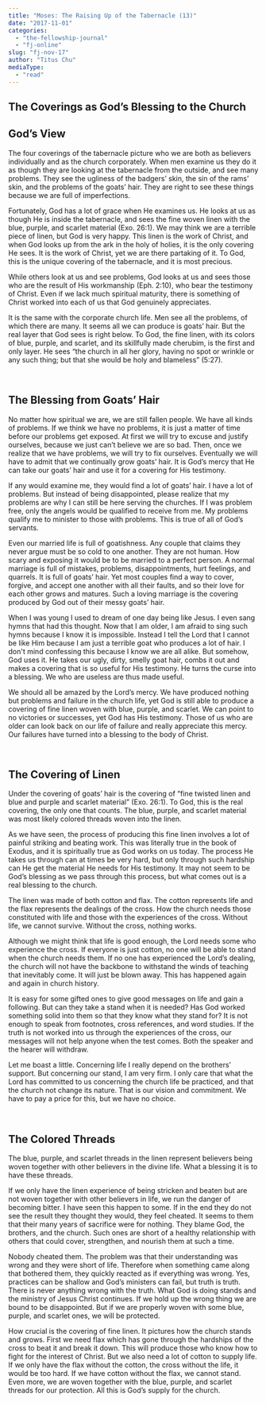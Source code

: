 ```yaml
---
title: "Moses: The Raising Up of the Tabernacle (13)"
date: "2017-11-01"
categories: 
  - "the-fellowship-journal"
  - "fj-online"
slug: "fj-nov-17"
author: "Titus Chu"
mediaType: 
  - "read"
---
```


## The Coverings as God’s Blessing to the Church

## God’s View

The four coverings of the tabernacle picture who we are both as believers individually and as the church corporately. When men examine us they do it as though they are looking at the tabernacle from the outside, and see many problems. They see the ugliness of the badgers’ skin, the sin of the rams’ skin, and the problems of the goats’ hair. They are right to see these things because we are full of imperfections.

Fortunately, God has a lot of grace when He examines us. He looks at us as though He is inside the tabernacle, and sees the fine woven linen with the blue, purple, and scarlet material (‭Exo. 26:1). We may think we are a terrible piece of linen, but God is very happy. This linen is the work of Christ, and when God looks up from the ark in the holy of holies, it is the only covering He sees. It is the work of Christ, yet we are there partaking of it. To God, this is the unique covering of the tabernacle, and it is most precious.

While others look at us and see problems, God looks at us and sees those who are the result of His workmanship (Eph. 2:10), who bear the testimony of Christ. Even if we lack much spiritual maturity, there is something of Christ worked into each of us that God genuinely appreciates.

It is the same with the corporate church life. Men see all the problems, of which there are many. It seems all we can produce is goats’ hair. But the real layer that God sees is right below. To God, the fine linen, with its colors of blue, purple, and scarlet, and its skillfully made cherubim, is the first and only layer. He sees “the church in all her glory, having no spot or wrinkle or any such thing; but that she would be holy and blameless” (5:27).

 

## The Blessing from Goats’ Hair

No matter how spiritual we are, we are still fallen people. We have all kinds of problems. If we think we have no problems, it is just a matter of time before our problems get exposed. At first we will try to excuse and justify ourselves, because we just can’t believe we are so bad. Then, once we realize that we have problems, we will try to fix ourselves. Eventually we will have to admit that we continually grow goats’ hair. It is God’s mercy that He can take our goats’ hair and use it for a covering for His testimony.

If any would examine me, they would find a lot of goats’ hair. I have a lot of problems. But instead of being disappointed, please realize that my problems are why I can still be here serving the churches. If I was problem free, only the angels would be qualified to receive from me. My problems qualify me to minister to those with problems. This is true of all of God’s servants.

Even our married life is full of goatishness. Any couple that claims they never argue must be so cold to one another. They are not human. How scary and exposing it would be to be married to a perfect person. A normal marriage is full of mistakes, problems, disappointments, hurt feelings, and quarrels. It is full of goats’ hair. Yet most couples find a way to cover, forgive, and accept one another with all their faults, and so their love for each other grows and matures. Such a loving marriage is the covering produced by God out of their messy goats’ hair.

When I was young I used to dream of one day being like Jesus. I even sang hymns that had this thought. Now that I am older, I am afraid to sing such hymns because I know it is impossible. Instead I tell the Lord that I cannot be like Him because I am just a terrible goat who produces a lot of hair. I don't mind confessing this because I know we are all alike. But somehow, God uses it. He takes our ugly, dirty, smelly goat hair, combs it out and makes a covering that is so useful for His testimony. He turns the curse into a blessing. We who are useless are thus made useful.

We should all be amazed by the Lord’s mercy. We have produced nothing but problems and failure in the church life, yet God is still able to produce a covering of fine linen woven with blue, purple, and scarlet. We can point to no victories or successes, yet God has His testimony. Those of us who are older can look back on our life of failure and really appreciate this mercy. Our failures have turned into a blessing to the body of Christ.

 

## The Covering of Linen

Under the covering of goats’ hair is the covering of “fine twisted linen and blue and purple and scarlet material” (Exo. 26:1). To God, this is the real covering, the only one that counts. The blue, purple, and scarlet material was most likely colored threads woven into the linen.

As we have seen, the process of producing this fine linen involves a lot of painful striking and beating work. This was literally true in the book of Exodus, and it is spiritually true as God works on us today. The process He takes us through can at times be very hard, but only through such hardship can He get the material He needs for His testimony. It may not seem to be God’s blessing as we pass through this process, but what comes out is a real blessing to the church.

The linen was made of both cotton and flax. The cotton represents life and the flax represents the dealings of the cross. How the church needs those constituted with life and those with the experiences of the cross. Without life, we cannot survive. Without the cross, nothing works.

Although we might think that life is good enough, the Lord needs some who experience the cross. If everyone is just cotton, no one will be able to stand when the church needs them. If no one has experienced the Lord’s dealing, the church will not have the backbone to withstand the winds of teaching that inevitably come. It will just be blown away. This has happened again and again in church history.

It is easy for some gifted ones to give good messages on life and gain a following. But can they take a stand when it is needed? Has God worked something solid into them so that they know what they stand for? It is not enough to speak from footnotes, cross references, and word studies. If the truth is not worked into us through the experiences of the cross, our messages will not help anyone when the test comes. Both the speaker and the hearer will withdraw.

Let me boast a little. Concerning life I really depend on the brothers’ support. But concerning our stand, I am very firm. I only care that what the Lord has committed to us concerning the church life be practiced, and that the church not change its nature. That is our vision and commitment. We have to pay a price for this, but we have no choice.

 

## The Colored Threads

The blue, purple, and scarlet threads in the linen represent believers being woven together with other believers in the divine life. What a blessing it is to have these threads.

If we only have the linen experience of being stricken and beaten but are not woven together with other believers in life, we run the danger of becoming bitter. I have seen this happen to some. If in the end they do not see the result they thought they would, they feel cheated. It seems to them that their many years of sacrifice were for nothing. They blame God, the brothers, and the church. Such ones are short of a healthy relationship with others that could cover, strengthen, and nourish them at such a time.

Nobody cheated them. The problem was that their understanding was wrong and they were short of life. Therefore when something came along that bothered them, they quickly reacted as if everything was wrong. Yes, practices can be shallow and God’s ministers can fail, but truth is truth. There is never anything wrong with the truth. What God is doing stands and the ministry of Jesus Christ continues. If we hold up the wrong thing we are bound to be disappointed. But if we are properly woven with some blue, purple, and scarlet ones, we will be protected.

How crucial is the covering of fine linen. It pictures how the church stands and grows. First we need flax which has gone through the hardships of the cross to beat it and break it down. This will produce those who know how to fight for the interest of Christ. But we also need a lot of cotton to supply life. If we only have the flax without the cotton, the cross without the life, it would be too hard. If we have cotton without the flax, we cannot stand. Even more, we are woven together with the blue, purple, and scarlet threads for our protection. All this is God’s supply for the church.
